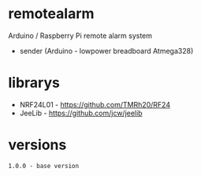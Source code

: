 # remotealarm

Arduino / Raspberry Pi remote alarm system

* sender (Arduino - lowpower breadboard Atmega328)

# librarys

* NRF24L01 - https://github.com/TMRh20/RF24
* JeeLib - https://github.com/jcw/jeelib

# versions

    1.0.0 - base version